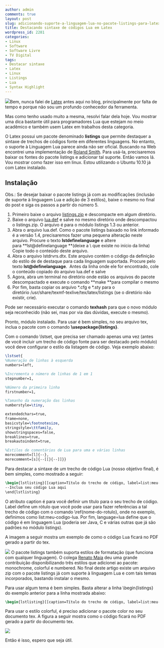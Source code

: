 ```yaml
---
author: admin
comments: true
layout: post
slug: adicionando-suporte-a-linguagem-lua-no-pacote-listings-para-latex
title: Destacando sintaxe de códigos Lua em Latex
wordpress_id: 2281
categories:
- Linux
- Software
- Software Livre
- TV Digital
tags:
- Destacar sintaxe
- Latex
- Linux
- Listings
- Lua
- Syntax Highlight
---
```


[![](http://manoelcampos.com/wp-content/uploads/lua-latex-150x150.png)](http://manoelcampos.com/wp-content/uploads/lua-latex.png)Bem, nunca falei de [Latex](http://www.latex-project.org/) antes aqui no blog, principalmente por falta de tempo e porque não sou um profundo conhecedor da ferramenta.

Mas como tenho usado muito a mesma, resolvi falar dela hoje. Vou mostrar uma dica bastante útil para programadores Lua que estejam no meio acadêmico e também usem Latex em trabalhos desta categoria.

O Latex possui um pacote denominado **listings** que permite destaquer a sintaxe de trechos de códigos fonte em diferentes linguagens. No entanto, o suporte à Linguagem Lua parece ainda não ser oficial. Buscando na Web encontrei uma implementação de [Roland Smith](http://www.xs4all.nl/~rsmith/). Para usá-la, precisaremos baixar os fontes do pacote listings e adicionar tal suporte. Então vamos lá. Vou mostrar como fazer isso em linux. Estou utilizando o Ubuntu 10.10 já com Latex instalado.

## Instalação

Obs.: Se desejar baixar o pacote listings já com as modificações (inclusão de suporte à linguagem Lua e adição de 3 estilos), baixe o mesmo no final do post e siga os passos a partir do número 5.
	
  1. Primeiro baixe o arquivo [listings.zip](http://www.ctan.org/tex-archive/macros/latex/contrib/listings/) e descompacte em algum diretório.
  2. Baixe o arquivo [lua.def](http://www.xs4all.nl/~rsmith/software/lua.def) e salve no mesmo diretório onde descompactou o listings.zip. O arquivo é para o módulo listings 1.3 ou anterior.
  3. Abra o arquivo lua.def. Como o pacote listings baixado no link informado é a versão 1.4, precisaremos fazer uma pequena alteração neste arquivo. Procure o texto **lstdefinelanguage** e altere para **lst@definelanguage **(deixe a \ que existe no início da linha)
Copie todo o conteúdo deste arquivo.
  4. Abra o arquivo lstdrvrs.dtx. Este arquivo contém o código da definição do estilo de de destaque para cada linguagem suportada. Procure pelo texto **lst@definelanguage**.  Antes da linha onde ele for encontrado, cole o conteúdo copiado do arquivo lua.def e salve
  5. Agora, abra um terminal no diretório onde estão os arquivos do pacote descompactado e execute o comando **make **para compilar o mesmo
  6. Por fim, basta copiar os arquivo *.cfg e *.sty para o diretório /usr/share/texmf-texlive/tex/latex/listings (se o diretório não existir, crie).

Pode ser necessário executar o comando **texhash** para que o novo módulo seja reconhecido (não sei, mas por via das dúvidas, execute o mesmo).

Pronto, módulo instalado. Para usar é bem simples, no seu arquivo tex, inclua o pacote com o comando **\usepackage{listings}**.

Com o comando \lstset, que precisa ser chamado apenas uma vez (antes de você incluir um trecho de código fonte para ser destacado pelo módulo) você deve configurar o estilo da listagem de código. Veja exemplo abaixo:

```tex
\lstset{
%Numeração de linhas à esquerda
numbers=left,

%Incrementa o número de linhas de 1 em 1
stepnumber=1,

%Número da primeira linha
firstnumber=1,

%Tamanho da numeração das linhas
numberstyle=\tiny,

extendedchars=true,
frame=none,
basicstyle=\footnotesize,
stringstyle=\ttfamily,
showstringspaces=false,
breaklines=true,
breakautoindent=true,

%Estilos de comentários de Lua para uma e várias linhas
morecomment=[l]{--},
morecomment=[s]{--[[}{--]]}}
```

Para destacar a sintaxe de um trecho de código Lua (nosso objetivo final), é bem simples, como mostrado a seguir:

```tex
\begin{lstlisting}[[caption=Título do trecho de código, label=list:meu-codigo-lua, language=lua]]
--Inclua seu código Lua aqui
\end{lstlisting}
```

O atributo caption é para você definir um título para o seu trecho de código. Label define um rótulo que você pode usar para fazer referências a tal trecho de código com o comando \ref{nome-do-rotulo}, onde no exemplo, definimos como list:meu-codigo-lua.
Por fim, language=lua define que o código é em linguagem Lua (poderia ser Java, C e várias outras que já são padrões no módulo listings).

A imagem a seguir mostra um exemplo de como o código Lua ficará no PDF gerado a partir do tex.

[![](http://manoelcampos.com/wp-content/uploads/exemplo-codigo-lua-tex.png)](http://manoelcampos.com/wp-content/uploads/exemplo-codigo-lua-tex.png)
O pacote listings também suporta estilos de formatação (que funciona com qualquer linguagem). O colega [Renato Maia](http://www.inf.puc-rio.br/~maia/) deu uma grande contribuição disponibilizando três estilos que adicionei ao pacote: monochrome, colorful e numbered. No final deste artigo existe um arquivo zip com o pacote listings já com suporte à linguagem Lua e com tais temas incorporados, bastando instalar o mesmo.

Para usar algum tema é bem simples. Basta alterar a linha \begin{listings} do exemplo anterior para a linha mostrada abaixo:

```tex
\begin{lstlisting}[[caption=Título do trecho de código, label=list:meu-codigo-lua, language=lua, style=colorful,style=numbered]]
```

Para usar o estilo colorful, é preciso adicionar o pacote color no seu documento tex. A figura a seguir mostra como o código ficará no PDF gerado a partir do documento tex.

[![](http://manoelcampos.com/wp-content/uploads/exemplo-codigo-lua-tex2.png)](http://manoelcampos.com/wp-content/uploads/exemplo-codigo-lua-tex2.png)

Então é isso, espero que seja útil.